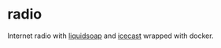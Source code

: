 radio
=====

Internet radio with [liquidsoap](http://savonet.sourceforge.net/) and
[icecast](http://icecast.org/) wrapped with docker.
